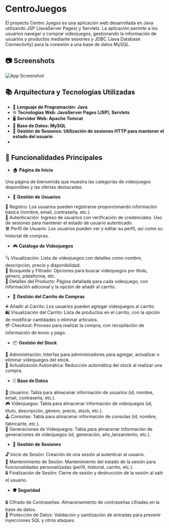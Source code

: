 # CentroJuegos
El proyecto Centro Juegos es una aplicación web desarrollada en Java utilizando JSP (JavaServer Pages) y Servlets. La aplicación permite a los usuarios navegar y comprar videojuegos, gestionando la información de usuarios y productos mediante sesiones y JDBC (Java Database Connectivity) para la conexión a una base de datos MySQL.

## 📷 Screenshots

![App Screenshot](https://borjacamara.es/src/images/app_centrogame.JPG)

## 📚 Arquitectura y Tecnologías Utilizadas

- 📝 **Lenguaje de Programación: Java**
- 🌐 **Tecnologías Web: JavaServer Pages (JSP), Servlets**
- 🖥️ **Servidor Web: Apache Tomcat**
- 💾 **Base de Datos: MySQL**
- 🔐 **Gestión de Sesiones: Utilización de sesiones HTTP para mantener el estado del usuario**
- 
## 🚀 Funcionalidades Principales

- 🏠 **Página de Inicio** <br>

Una página de bienvenida que muestra las categorías de videojuegos disponibles y las ofertas destacadas.

- 👤 **Gestión de Usuarios** <br>

📝 Registro: Los usuarios pueden registrarse proporcionando información básica (nombre, email, contraseña, etc.). <br>
🔑 Autenticación: Ingreso de usuarios con verificación de credenciales. Uso de sesiones para mantener el estado de usuario autenticado. <br>
🛠️ Perfil de Usuario: Los usuarios pueden ver y editar su perfil, así como su historial de compras. <br>

- 🎮 **Catálogo de Videojuegos** <br>

🔍 Visualización: Lista de videojuegos con detalles como nombre, descripción, precio y disponibilidad. <br>
🔎 Búsqueda y Filtrado: Opciones para buscar videojuegos por título, género, plataforma, etc. <br>
📄 Detalles del Producto: Página detallada para cada videojuego, con información adicional y la opción de añadir al carrito. <br>

- 🛒 **Gestión del Carrito de Compras** <br>

➕ Añadir al Carrito: Los usuarios pueden agregar videojuegos al carrito. <br>
🛍️ Visualización del Carrito: Lista de productos en el carrito, con la opción de modificar cantidades o eliminar artículos. <br>
💳 Checkout: Proceso para realizar la compra, con recopilación de información de envío y pago. <br>

- 📦 **Gestión del Stock** <br>

🔧 Administración: Interfaz para administradores para agregar, actualizar o eliminar videojuegos del stock. <br>
🔄 Actualización Automática: Reducción automática del stock al realizar una compra. <br>

- 🗄️ **Base de Datos** <br>

👥 Usuarios: Tabla para almacenar información de usuarios (id, nombre, email, contraseña, etc.). <br>
🎮 Videojuegos: Tabla para almacenar información de videojuegos (id, título, descripción, género, precio, stock, etc.). <br>
🕹️ Consolas: Tabla para almacenar información de consolas (id, nombre, fabricante, etc.). <br>
📅 Generaciones de Videojuegos: Tabla para almacenar información de generaciones de videojuegos (id, generación, año_lanzamiento, etc.). <br>

- 🔐 **Gestión de Sesiones** <br>
  
🔓 Inicio de Sesión: Creación de una sesión al autenticar al usuario. <br>
💼 Mantenimiento de Sesión: Mantenimiento del estado de la sesión para funcionalidades personalizadas (perfil, historial, carrito, etc.). <br>
🔒 Finalización de Sesión: Cierre de sesión y destrucción de la sesión al salir el usuario. <br>

- 🛡️ **Seguridad** <br>

🔒 Cifrado de Contraseñas: Almacenamiento de contraseñas cifradas en la base de datos. <br>
🔐 Protección de Datos: Validación y sanitización de entradas para prevenir inyecciones SQL y otros ataques. <br>


